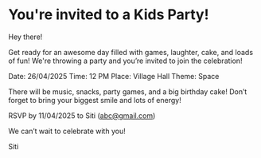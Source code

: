 # You're invited to a Kids Party!


Hey there!

Get ready for an awesome day filled with games, laughter, cake, and loads of fun! We're throwing a party and you’re invited to join the celebration!

Date: 26/04/2025
Time: 12 PM
Place: Village Hall
Theme: Space

There will be music, snacks, party games, and a big birthday cake! Don’t forget to bring your biggest smile and lots of energy!

RSVP by 11/04/2025  to Siti (abc@gmail.com)

We can’t wait to celebrate with you! 

Siti
